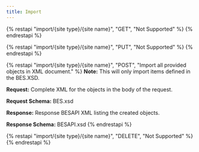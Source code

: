 ```yaml
---
title: Import
---
```


{% restapi "import/{site type}/{site name}", "GET", "Not Supported" %}
{% endrestapi %}

{% restapi "import/{site type}/{site name}", "PUT", "Not Supported" %}
{% endrestapi %}

{% restapi "import/{site type}/{site name}", "POST", "Import all provided objects in XML document." %}
**Note:** This will only import items defined in the BES.XSD.

**Request:** Complete XML for the objects in the body of the request.

**Request Schema:** BES.xsd

**Response:** Response BESAPI XML listing the created objects.

**Response Schema:** BESAPI.xsd
{% endrestapi %}

{% restapi "import/{site type}/{site name}", "DELETE", "Not Supported" %}
{% endrestapi %}


